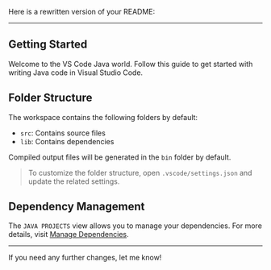 Here is a rewritten version of your README:

---

## Getting Started

Welcome to the VS Code Java world. Follow this guide to get started with writing Java code in Visual Studio Code.

## Folder Structure

The workspace contains the following folders by default:

- `src`: Contains source files
- `lib`: Contains dependencies

Compiled output files will be generated in the `bin` folder by default.

> To customize the folder structure, open `.vscode/settings.json` and update the related settings.

## Dependency Management

The `JAVA PROJECTS` view allows you to manage your dependencies. For more details, visit [Manage Dependencies](https://github.com/microsoft/vscode-java-dependency#manage-dependencies).

---

If you need any further changes, let me know!
